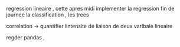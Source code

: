 



regression lineaire , cette apres midi implementer la regression 
fin de journee la classification ,  les trees 


correlation -> quantifier lintensite de liaison de deux varibale lineaire 


regder pandas , 